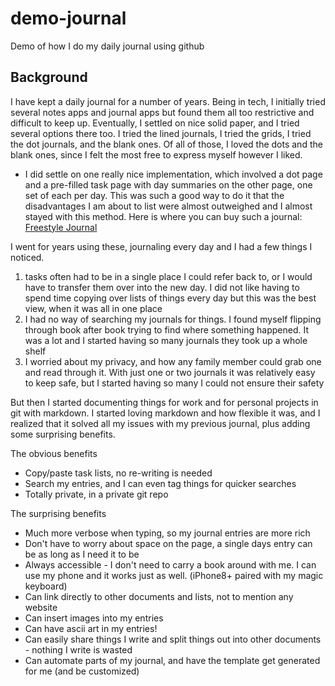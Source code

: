 # demo-journal
Demo of how I do my daily journal using github

## Background
I have kept a daily journal for a number of years. Being in tech, I initially tried several notes apps and journal apps but found them all too restrictive and difficult to keep up. Eventually, I settled on nice solid paper, and I tried several options there too. I tried the lined journals, I tried the grids, I tried the dot journals, and the blank ones. Of all of those, I loved the dots and the blank ones, since I felt the most free to express myself however I liked.
* I did settle on one really nice implementation, which involved a dot page and a pre-filled task page with day summaries on the other page, one set of each per day. This was such a good way to do it that the disadvantages I am about to list were almost outweighed and I almost stayed with this method. Here is where you can buy such a journal: [Freestyle Journal](https://www.amazon.com/dp/B07NVNNBVM/ref=cm_sw_em_r_mt_dp_3WHW42TW63JM9A720Y9Y?_encoding=UTF8&psc=1)

I went for years using these, journaling every day and I had a few things I noticed.
1. tasks often had to be in a single place I could refer back to, or I would have to transfer them over into the new day. I did not like having to spend time copying over lists of things every day but this was the best view, when it was all in one place
2. I had no way of searching my journals for things. I found myself flipping through book after book trying to find where something happened. It was a lot and I started having so many journals they took up a whole shelf
3. I worried about my privacy, and how any family member could grab one and read through it. With just one or two journals it was relatively easy to keep safe, but I started having so many I could not ensure their safety

But then I started documenting things for work and for personal projects in git with markdown. I started loving markdown and how flexible it was, and I realized that it solved all my issues with my previous journal, plus adding some surprising benefits.

The obvious benefits
* Copy/paste task lists, no re-writing is needed
* Search my entries, and I can even tag things for quicker searches
* Totally private, in a private git repo

The surprising benefits
* Much more verbose when typing, so my journal entries are more rich
* Don't have to worry about space on the page, a single days entry can be as long as I need it to be
* Always accessible - I don't need to carry a book around with me. I can use my phone and it works just as well. (iPhone8+ paired with my magic keyboard)
* Can link directly to other documents and lists, not to mention any website
* Can insert images into my entries
* Can have ascii art in my entries!
* Can easily share things I write and split things out into other documents - nothing I write is wasted
* Can automate parts of my journal, and have the template get generated for me (and be customized)
